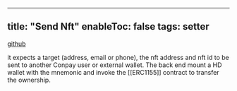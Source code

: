 
---
title: "Send Nft"
enableToc: false
tags: setter
---

[github](https://github.com/AlexandreColauto/conpay-backend/blob/main/pages/api/sendNft.js)

it expects a target (address, email or phone), the nft address and nft id to be sent to another Conpay user or external wallet. The back end mount a HD wallet with the mnemonic and invoke the [[ERC1155]] contract to transfer the ownership.
